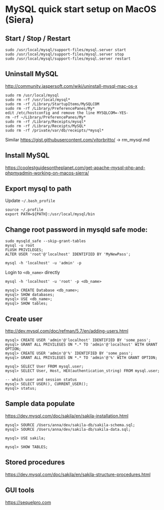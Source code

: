 MySQL quick start setup on MacOS (Siera)
======


Start / Stop / Restart
-----
```
sudo /usr/local/mysql/support-files/mysql.server start
sudo /usr/local/mysql/support-files/mysql.server stop
sudo /usr/local/mysql/support-files/mysql.server restart
```

Uninstall MySQL
-----
http://community.jaspersoft.com/wiki/uninstall-mysql-mac-os-x

```
sudo rm /usr/local/mysql
sudo rm -rf /usr/local/mysql*
sudo rm -rf /Library/StartupItems/MySQLCOM
sudo rm -rf /Library/PreferencePanes/My*
edit /etc/hostconfig and remove the line MYSQLCOM=-YES-
rm -rf ~/Library/PreferencePanes/My*
sudo rm -rf /Library/Receipts/mysql*
sudo rm -rf /Library/Receipts/MySQL*
sudo rm -rf /private/var/db/receipts/*mysql*
```

Similar https://gist.githubusercontent.com/vitorbritto/ -> rm_mysql.md 

Install MySQL
-----
https://coolestguidesontheplanet.com/get-apache-mysql-php-and-phpmyadmin-working-on-macos-sierra/

Export mysql to path
-----
Update ```~/.bash_profile```
```
source ~/.profile
export PATH=${PATH}:/usr/local/mysql/bin
```

Change root password in mysqld safe mode:
-----
```
sudo mysqld_safe --skip-grant-tables
mysql -u root
FLUSH PRIVILEGES;
ALTER USER 'root'@'localhost' IDENTIFIED BY 'MyNewPass';
```

```
mysql -h 'localhost' -u 'admin' -p
```

Login to ```<db_name>``` directly
```
mysql -h 'localhost' -u 'root' -p <db_name>
```

```
mysql> CREATE Database <db_name>;
mysql> SHOW databases;
mysql> USE <db_name>;
mysql> SHOW tables;
```

Create user
-----
http://dev.mysql.com/doc/refman/5.7/en/adding-users.html

```
mysql> CREATE USER 'admin'@'localhost' IDENTIFIED BY 'some_pass';
mysql> GRANT ALL PRIVILEGES ON *.* TO 'admin'@'localhost' WITH GRANT OPTION;
mysql> CREATE USER 'admin'@'%' IDENTIFIED BY 'some_pass';
mysql> GRANT ALL PRIVILEGES ON *.* TO 'admin'@'%' WITH GRANT OPTION;

mysql> SELECT User FROM mysql.user;
mysql> SELECT User, Host, HEX(authentication_string) FROM mysql.user;

-- which user and session status
mysql> SELECT USER(), CURRENT_USER();
mysql> status;
```

Sample data populate
------
https://dev.mysql.com/doc/sakila/en/sakila-installation.html

```
mysql> SOURCE /Users/anna/dev/sakila-db/sakila-schema.sql;
mysql> SOURCE /Users/anna/dev/sakila-db/sakila-data.sql;

mysql> USE sakila;

mysql> SHOW TABLES;

```

Stored procedures
-----
https://dev.mysql.com/doc/sakila/en/sakila-structure-procedures.html


GUI tools
-----
https://sequelpro.com